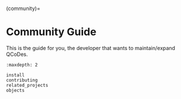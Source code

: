 (community)=

# Community Guide

This is the guide for you, the developer that wants to maintain/expand QCoDes.

```{toctree}
:maxdepth: 2

install
contributing
related_projects
objects
```
